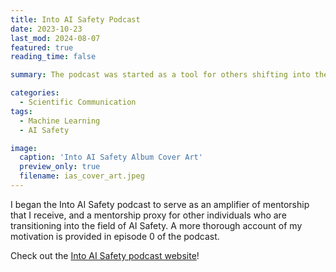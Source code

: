 ```yaml
---
title: Into AI Safety Podcast
date: 2023-10-23
last_mod: 2024-08-07
featured: true
reading_time: false

summary: The podcast was started as a tool for others shifting into the field of AI safety.

categories:
  - Scientific Communication
tags:
  - Machine Learning
  - AI Safety

image:
  caption: 'Into AI Safety Album Cover Art'
  preview_only: true
  filename: ias_cover_art.jpeg
---
```


I began the Into AI Safety podcast to serve as an amplifier of mentorship that I receive, and a mentorship proxy for other individuals who are transitioning into the field of AI Safety. A more thorough account of my motivation is provided in episode 0 of the podcast.

Check out the <a href="https://into-ai-safety.github.io" target="_blank" rel="noreferrer noopener">Into AI Safety podcast website</a>!